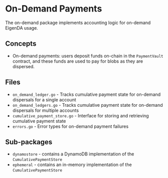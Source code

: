 # On-Demand Payments

The on-demand package implements accounting logic for on-demand EigenDA usage.

## Concepts

- On-demand payments: users deposit funds on-chain in the `PaymentVault` contract, and these funds are used
to pay for blobs as they are dispersed.

## Files

- `on_demand_ledger.go` - Tracks cumulative payment state for on-demand dispersals for a single account
- `on_demand_ledgers.go` - Tracks cumulative payment state for on-demand dispersals for multiple accounts
- `cumulative_payment_store.go` - Interface for storing and retrieving cumulative payment state
- `errors.go` - Error types for on-demand payment failures

## Sub-packages

- `dynamostore` - contains a DynamoDB implementation of the `CumulativePaymentStore`
- `ephemeral` - contains an in-memory implementation of the `CumulativePaymentStore`
